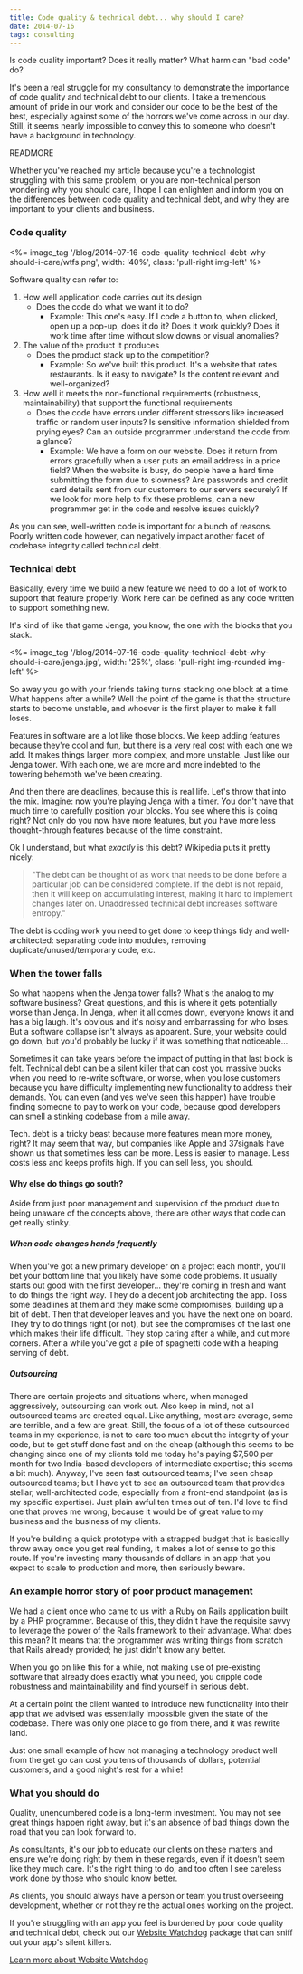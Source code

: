 ```yaml
---
title: Code quality & technical debt... why should I care?
date: 2014-07-16
tags: consulting
---
```


Is code quality important? Does it really matter? What harm can "bad code" do?

It's been a real struggle for my consultancy to demonstrate the importance of code quality and technical debt to our clients. I take a tremendous amount of pride in our work and consider our code to be the best of the best, especially against some of the horrors we've come across in our day. Still, it seems nearly impossible to convey this to someone who doesn't have a background in technology.

READMORE

Whether you've reached my article because you're a technologist struggling with this same problem, or you are non-technical person wondering why you should care, I hope I can enlighten and inform you on the differences between code quality and technical debt, and why they are important to your clients and business.

### Code quality ###

<p>
    <%= image_tag '/blog/2014-07-16-code-quality-technical-debt-why-should-i-care/wtfs.png', width: '40%', class: 'pull-right img-left' %>
</p>

Software quality can refer to:

1. How well application code carries out its design
    - Does the code do what we want it to do?
        + Example: This one's easy. If I code a button to, when clicked, open up a pop-up, does it do it? Does it work quickly? Does it work time after time without slow downs or visual anomalies?
2. The value of the product it produces
    - Does the product stack up to the competition?
        + Example: So we've built this product. It's a website that rates restaurants. Is it easy to navigate? Is the content relevant and well-organized?
3. How well it meets the non-functional requirements (robustness, maintainability) that support the functional requirements
    - Does the code have errors under different stressors like increased traffic or random user inputs? Is sensitive information shielded from prying eyes? Can an outside programmer understand the code from a glance?
        + Example: We have a form on our website. Does it return from errors gracefully when a user puts an email address in a price field? When the website is busy, do people have a hard time submitting the form due to slowness? Are passwords and credit card details sent from our customers to our servers securely? If we look for more help to fix these problems, can a new programmer get in the code and resolve issues quickly?

As you can see, well-written code is important for a bunch of reasons. Poorly written code however, can negatively impact another facet of codebase integrity called technical debt.

### Technical debt ###

Basically, every time we build a new feature we need to do a lot of work to support that feature properly. Work here can be defined as any code written to support something new.

It's kind of like that game Jenga, you know, the one with the blocks that you stack.

<p>
    <%= image_tag '/blog/2014-07-16-code-quality-technical-debt-why-should-i-care/jenga.jpg', width: '25%', class: 'pull-right img-rounded img-left' %>
</p>

So away you go with your friends taking turns stacking one block at a time. What happens after a while? Well the point of the game is that the structure starts to become unstable, and whoever is the first player to make it fall loses.

Features in software are a lot like those blocks. We keep adding features because they're cool and fun, but there is a very real cost with each one we add. It makes things larger, more complex, and more unstable. Just like our Jenga tower. With each one, we are more and more indebted to the towering behemoth we've been creating.

And then there are deadlines, because this is real life. Let's throw that into the mix. Imagine: now you're playing Jenga with a timer. You don't have that much time to carefully position your blocks. You see where this is going right? Not only do you now have more features, but you have more less thought-through features because of the time constraint.

Ok I understand, but what *exactly* is this debt? Wikipedia puts it pretty nicely:

>"The debt can be thought of as work that needs to be done before a particular job can be considered complete. If the debt is not repaid, then it will keep on accumulating interest, making it hard to implement changes later on. Unaddressed technical debt increases software entropy."

The debt is coding work you need to get done to keep things tidy and well-architected: separating code into modules, removing duplicate/unused/temporary code, etc.

### When the tower falls ###

So what happens when the Jenga tower falls? What's the analog to my software business? Great questions, and this is where it gets potentially worse than Jenga. In Jenga, when it all comes down, everyone knows it and has a big laugh. It's obvious and it's noisy and embarrassing for who loses. But a software collapse isn't always as apparent. Sure, your website could go down, but you'd probably be lucky if it was something that noticeable...

Sometimes it can take years before the impact of putting in that last block is felt. Technical debt can be a silent killer that can cost you massive bucks when you need to re-write software, or worse, when you lose customers because you have difficulty implementing new functionality to address their demands. You can even (and yes we've seen this happen) have trouble finding someone to pay to work on your code, because good developers can smell a stinking codebase from a mile away.

Tech. debt is a tricky beast because more features mean more money, right? It may seem that way, but companies like Apple and 37signals have shown us that sometimes less can be more. Less is easier to manage. Less costs less and keeps profits high. If you can sell less, you should.

#### Why else do things go south? ####

Aside from just poor management and supervision of the product due to being  unaware of the concepts above, there are other ways that code can get really stinky.

##### When code changes hands frequently #####

When you've got a new primary developer on a project each month, you'll bet your bottom line that you likely have some code problems. It usually starts out good with the first developer... they're coming in fresh and want to do things the right way. They do a decent job architecting the app. Toss some deadlines at them and they make some compromises, building up a bit of debt. Then that developer leaves and you have the next one on board. They try to do things right (or not), but see the compromises of the last one which makes their life difficult. They stop caring after a while, and cut more corners. After a while you've got a pile of spaghetti code with a heaping serving of debt.

##### Outsourcing #####

There are certain projects and situations where, when managed aggressively, outsourcing can work out. Also keep in mind, not all outsourced teams are created equal. Like anything, most are average, some are terrible, and a few are great. Still, the focus of a lot of these outsourced teams in my experience, is not to care too much about the integrity of your code, but to get stuff done fast and on the cheap (although this seems to be changing since one of my clients told me today he's paying $7,500 per month for two India-based developers of intermediate expertise; this seems a bit much). Anyway, I've seen fast outsourced teams; I've seen cheap outsourced teams; but I have yet to see an outsourced team that provides stellar, well-architected code, especially from a front-end standpoint (as is my specific expertise). Just plain awful ten times out of ten. I'd love to find one that proves me wrong, because it would be of great value to my business and the business of my clients.

If you're building a quick prototype with a strapped budget that is basically throw away once you get real funding, it makes a lot of sense to go this route. If you're investing many thousands of dollars in an app that you expect to scale to production and more, then seriously beware.

### An example horror story of poor product management ###

We had a client once who came to us with a Ruby on Rails application built by a PHP programmer. Because of this, they didn't have the requisite savvy to leverage the power of the Rails framework to their advantage. What does this mean? It means that the programmer was writing things from scratch that Rails already provided; he just didn't know any better.

When you go on like this for a while, not making use of pre-existing software that already does exactly what you need, you cripple code robustness and maintainability and find yourself in serious debt.

At a certain point the client wanted to introduce new functionality into their app that we advised was essentially impossible given the state of the codebase. There was only one place to go from there, and it was rewrite land.

Just one small example of how not managing a technology product well from the get go can cost you tens of thousands of dollars, potential customers, and a good night's rest for a while!

### What you should do ###

Quality, unencumbered code is a long-term investment. You may not see great things happen right away, but it's an absence of bad things down the road that you can look forward to.

As consultants, it's our job to educate our clients on these matters and ensure we're doing right by them in these regards, even if it doesn't seem like they much care. It's the right thing to do, and too often I see careless work done by those who should know better.

As clients, you should always have a person or team you trust overseeing development, whether or not they're the actual ones working on the project.

If you're struggling with an app you feel is burdened by poor code quality and technical debt, check out our <a href='http://ryanandcarlos.com/watchdog' target='_blank'>Website Watchdog</a> package that can sniff out your app's silent killers.

<a href='http://ryanandcarlos.com/watchdog' class='btn btn-primary' target='_blank'>Learn more about Website Watchdog</a>
